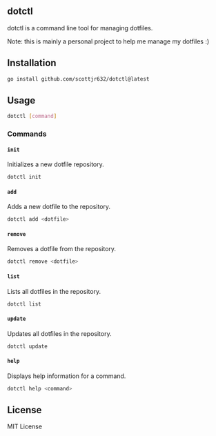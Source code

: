 ## dotctl

dotctl is a command line tool for managing dotfiles.

Note: this is mainly a personal project to help me manage my dotfiles :) 

## Installation

```bash
go install github.com/scottjr632/dotctl@latest
```

## Usage

```bash
dotctl [command]
```

### Commands

#### `init`

Initializes a new dotfile repository.

```bash
dotctl init
```

#### `add`

Adds a new dotfile to the repository.

```bash
dotctl add <dotfile>
```

#### `remove`

Removes a dotfile from the repository.

```bash
dotctl remove <dotfile>
```

#### `list`

Lists all dotfiles in the repository.

```bash
dotctl list
```

#### `update`

Updates all dotfiles in the repository.

```bash
dotctl update
```

#### `help`

Displays help information for a command.

```bash
dotctl help <command>
```

## License

MIT License
